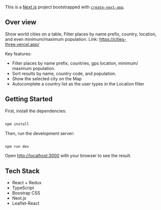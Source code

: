 This is a [Next.js](https://nextjs.org) project bootstrapped with [`create-next-app`](https://nextjs.org/docs/app/api-reference/cli/create-next-app).

## Over view
Show world cities on a table, Filter places by name prefix, country, location, and even minimum/maximum population.
Link: https://cities-three.vercel.app/

Key features:
- Filter places by name prefix, countries, gps location, minimum/ maximum population.
- Sort results by name, country code, and population.
- Show the selected city on the Map
- Autocomplete a country list as the user types in the Location filter


## Getting Started

First, install the dependencies:

```bash

npm install

```

Then, run the development server:

```bash

npm run dev

```


Open [http://localhost:3000](http://localhost:3000) with your browser to see the result.

## Tech Stack
- React + Redux
- TypeScript
- Boostrap CSS
- Next.js
- Leaflet-React
